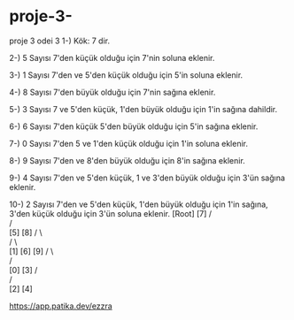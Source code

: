 # proje-3-
proje 3 odei 3
1-) Kök: 7 dir.

2-) 5 Sayısı 7'den küçük olduğu için 7'nin soluna eklenir.

3-) 1 Sayısı 7'den ve 5'den küçük olduğu için 5'in soluna eklenir.

4-) 8 Sayısı 7'den büyük olduğu için 7'nin sağına eklenir.

5-) 3 Sayısı 7 ve 5'den küçük, 1'den büyük olduğu için 1'in sağına dahildir.

6-) 6 Sayısı 7'den küçük 5'den büyük olduğu için 5'in sağına eklenir.

7-) 0 Sayısı 7'den 5 ve 1'den küçük olduğu için 1'in soluna eklenir.

8-) 9 Sayısı 7'den ve 8'den büyük olduğu için 8'in sağına eklenir.

9-) 4 Sayısı 7'den ve 5'den küçük, 1 ve 3'den büyük olduğu için 3'ün sağına eklenir.

10-) 2 Sayısı 7'den ve 5'den küçük, 1'den büyük olduğu için 1'in sağına, 3'den küçük olduğu için 3'ün soluna eklenir.
 [Root]
                    [7]
                    / \
                   /   \
                 [5]   [8]
                 / \     \
                /   \     \
              [1]   [6]   [9]
              /  \     
             /    \
           [0]    [3]
                  / \
                 /   \
               [2]   [4]

https://app.patika.dev/ezzra
